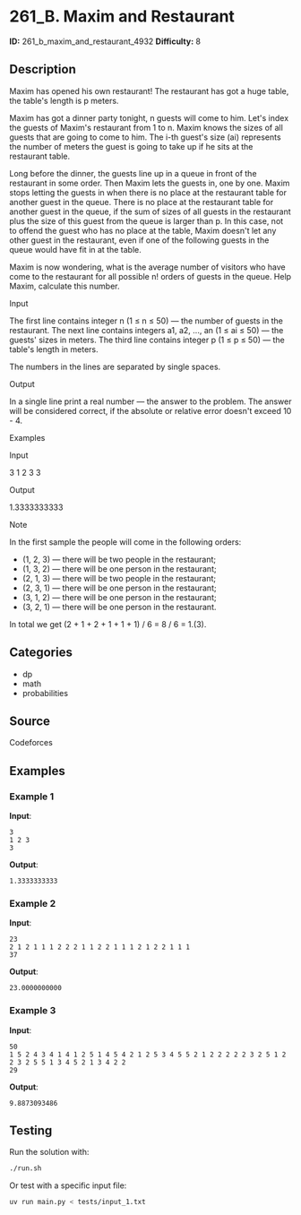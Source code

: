 # 261_B. Maxim and Restaurant

**ID:** 261_b_maxim_and_restaurant_4932
**Difficulty:** 8

## Description

Maxim has opened his own restaurant! The restaurant has got a huge table, the table's length is p meters.

Maxim has got a dinner party tonight, n guests will come to him. Let's index the guests of Maxim's restaurant from 1 to n. Maxim knows the sizes of all guests that are going to come to him. The i-th guest's size (ai) represents the number of meters the guest is going to take up if he sits at the restaurant table.

Long before the dinner, the guests line up in a queue in front of the restaurant in some order. Then Maxim lets the guests in, one by one. Maxim stops letting the guests in when there is no place at the restaurant table for another guest in the queue. There is no place at the restaurant table for another guest in the queue, if the sum of sizes of all guests in the restaurant plus the size of this guest from the queue is larger than p. In this case, not to offend the guest who has no place at the table, Maxim doesn't let any other guest in the restaurant, even if one of the following guests in the queue would have fit in at the table.

Maxim is now wondering, what is the average number of visitors who have come to the restaurant for all possible n! orders of guests in the queue. Help Maxim, calculate this number.

Input

The first line contains integer n (1 ≤ n ≤ 50) — the number of guests in the restaurant. The next line contains integers a1, a2, ..., an (1 ≤ ai ≤ 50) — the guests' sizes in meters. The third line contains integer p (1 ≤ p ≤ 50) — the table's length in meters. 

The numbers in the lines are separated by single spaces.

Output

In a single line print a real number — the answer to the problem. The answer will be considered correct, if the absolute or relative error doesn't exceed 10 - 4.

Examples

Input

3
1 2 3
3


Output

1.3333333333

Note

In the first sample the people will come in the following orders: 

  * (1, 2, 3) — there will be two people in the restaurant; 
  * (1, 3, 2) — there will be one person in the restaurant; 
  * (2, 1, 3) — there will be two people in the restaurant; 
  * (2, 3, 1) — there will be one person in the restaurant; 
  * (3, 1, 2) — there will be one person in the restaurant; 
  * (3, 2, 1) — there will be one person in the restaurant. 



In total we get (2 + 1 + 2 + 1 + 1 + 1) / 6 = 8 / 6 = 1.(3).

## Categories

- dp
- math
- probabilities

## Source

Codeforces

## Examples

### Example 1

**Input**:
```
3
1 2 3
3
```

**Output**:
```
1.3333333333
```

### Example 2

**Input**:
```
23
2 1 2 1 1 1 2 2 2 1 1 2 2 1 1 1 2 1 2 2 1 1 1
37
```

**Output**:
```
23.0000000000
```

### Example 3

**Input**:
```
50
1 5 2 4 3 4 1 4 1 2 5 1 4 5 4 2 1 2 5 3 4 5 5 2 1 2 2 2 2 2 3 2 5 1 2 2 3 2 5 5 1 3 4 5 2 1 3 4 2 2
29
```

**Output**:
```
9.8873093486
```


## Testing

Run the solution with:

```bash
./run.sh
```

Or test with a specific input file:

```bash
uv run main.py < tests/input_1.txt
```
